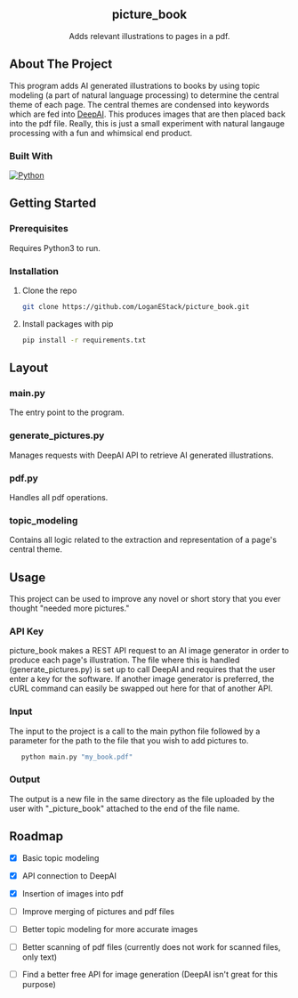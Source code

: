 <!-- INTRODUCTION -->
<h2 align="center">picture_book</h3>
  <p align="center">
    Adds relevant illustrations to pages in a pdf.
    <br />
  </p>
</div>


<!-- ABOUT THE PROJECT -->
## About The Project

This program adds AI generated illustrations to books by using topic modeling 
(a part of natural language processing) to determine the central theme of each page. 
The central themes are condensed into keywords which are fed into [DeepAI]. 
This produces images that are then placed back into the pdf file. Really, this is just 
a small experiment with natural langauge processing with a fun and whimsical end product.

### Built With

[![Python][Python]][python-url]


<!-- GETTING STARTED -->
## Getting Started

### Prerequisites

Requires Python3 to run.

### Installation

1. Clone the repo
   ```sh
   git clone https://github.com/LoganEStack/picture_book.git
   ```
2. Install packages with pip
   ```sh
   pip install -r requirements.txt
   ```


<!-- Layout -->
## Layout

### main.py
The entry point to the program.

### generate_pictures.py
Manages requests with DeepAI API to retrieve AI generated illustrations.

### pdf.py
Handles all pdf operations.

### topic_modeling
Contains all logic related to the extraction and representation of a page's central theme.


<!-- USAGE EXAMPLES -->
## Usage

This project can be used to improve any novel or short story 
that you ever thought "needed more pictures."

### API Key

picture_book makes a REST API request to an AI image generator in order to produce each 
page's illustration. The file where this is handled (generate_pictures.py) is set up to 
call DeepAI and requires that the user enter a key for the software. If another image 
generator is preferred, the cURL command can easily be swapped out here for that of 
another API.

### Input

The input to the project is a call to the main python file followed by a parameter 
for the path to the file that you wish to add pictures to.  
```sh
   python main.py "my_book.pdf"
```

### Output

The output is a new file in the same directory as the file uploaded by the user 
with "_picture_book" attached to the end of the file name.

<!-- ROADMAP -->
## Roadmap

- [x] Basic topic modeling
- [x] API connection to DeepAI
- [x] Insertion of images into pdf
- [ ] Improve merging of pictures and pdf files
- [ ] Better topic modeling for more accurate images
- [ ] Better scanning of pdf files (currently does not work for scanned files, only text)
- [ ] Find a better free API for image generation (DeepAI isn't great for this purpose)


<!-- MARKDOWN LINKS & IMAGES -->
[DeepAI]: https://deepai.org/
[Python]: https://img.shields.io/badge/python-3670A0?style=for-the-badge&logo=python&logoColor=ffdd54
[python-url]: https://www.python.org/